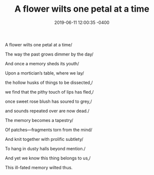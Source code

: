 ﻿---
layout: post
title:  "A flower wilts one petal at a time"
date:   2019-06-11 12:00:35 -0400
categories: poetry
---
A flower wilts one petal at a time/

The way the past grows dimmer by the day/

And once a memory sheds its youth/

Upon a mortician’s table, where we lay/

the hollow husks of things to be dissected,/

we find that the pithy touch of lips has fled,/

once sweet rose blush has soured to grey,/

and sounds repeated over are now dead./

The memory becomes a tapestry/

Of patches—fragments torn from the mind/

And knit together with prolific subtlety/

To hang in dusty halls beyond mention./

And yet we know this thing belongs to us,/

This ill-fated memory wilted thus.
